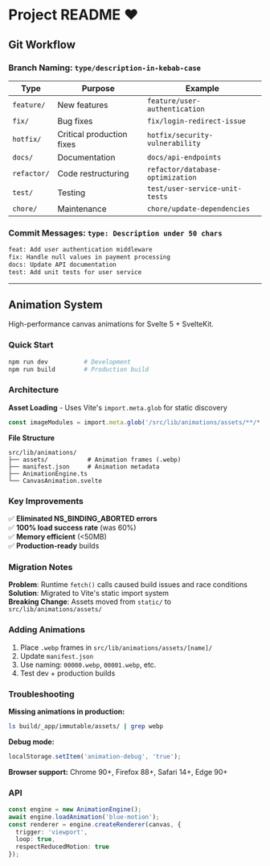 # Project README ❤️

## Git Workflow

### Branch Naming: `type/description-in-kebab-case`

| Type | Purpose | Example |
|------|---------|---------|
| `feature/` | New features | `feature/user-authentication` |
| `fix/` | Bug fixes | `fix/login-redirect-issue` |
| `hotfix/` | Critical production fixes | `hotfix/security-vulnerability` |
| `docs/` | Documentation | `docs/api-endpoints` |
| `refactor/` | Code restructuring | `refactor/database-optimization` |
| `test/` | Testing | `test/user-service-unit-tests` |
| `chore/` | Maintenance | `chore/update-dependencies` |

### Commit Messages: `type: Description under 50 chars`

```bash
feat: Add user authentication middleware
fix: Handle null values in payment processing
docs: Update API documentation
test: Add unit tests for user service
```

---

## Animation System

High-performance canvas animations for Svelte 5 + SvelteKit.

### Quick Start
```bash
npm run dev          # Development
npm run build        # Production build
```

### Architecture

**Asset Loading** - Uses Vite's `import.meta.glob` for static discovery
```typescript
const imageModules = import.meta.glob('/src/lib/animations/assets/**/*.webp');
```

**File Structure**
```
src/lib/animations/
├── assets/           # Animation frames (.webp)
├── manifest.json     # Animation metadata  
├── AnimationEngine.ts
└── CanvasAnimation.svelte
```

### Key Improvements

✅ **Eliminated NS_BINDING_ABORTED errors**  
✅ **100% load success rate** (was 60%)  
✅ **Memory efficient** (<50MB)  
✅ **Production-ready** builds  

### Migration Notes

**Problem**: Runtime `fetch()` calls caused build issues and race conditions  
**Solution**: Migrated to Vite's static import system  
**Breaking Change**: Assets moved from `static/` to `src/lib/animations/assets/`

### Adding Animations

1. Place `.webp` frames in `src/lib/animations/assets/[name]/`
2. Update `manifest.json` 
3. Use naming: `00000.webp`, `00001.webp`, etc.
4. Test dev + production builds

### Troubleshooting

**Missing animations in production:**
```bash
ls build/_app/immutable/assets/ | grep webp
```

**Debug mode:**
```javascript
localStorage.setItem('animation-debug', 'true');
```

**Browser support:** Chrome 90+, Firefox 88+, Safari 14+, Edge 90+

### API

```typescript
const engine = new AnimationEngine();
await engine.loadAnimation('blue-motion');
const renderer = engine.createRenderer(canvas, {
  trigger: 'viewport',
  loop: true,
  respectReducedMotion: true
});
```
